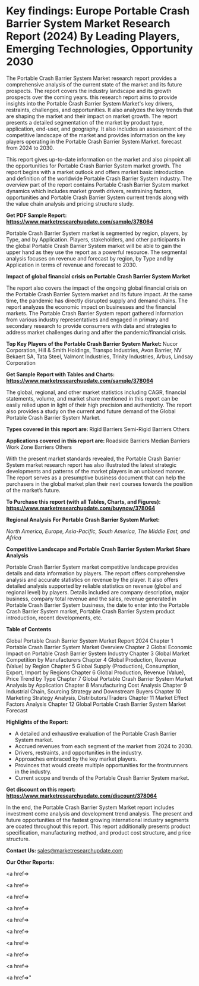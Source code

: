 # Key findings: Europe Portable Crash Barrier System Market Research Report (2024) By Leading Players, Emerging Technologies, Opportunity 2030

The Portable Crash Barrier System Market research report provides a comprehensive analysis of the current state of the market and its future prospects. The report covers the industry landscape and its growth prospects over the coming years. this research report aims to provide insights into the Portable Crash Barrier System Market's key drivers, restraints, challenges, and opportunities. It also analyzes the key trends that are shaping the market and their impact on market growth. The report presents a detailed segmentation of the market by product type, application, end-user, and geography. It also includes an assessment of the competitive landscape of the market and provides information on the key players operating in the Portable Crash Barrier System Market. forecast from 2024 to 2030.

This report gives up-to-date information on the market and also pinpoint all the opportunities for Portable Crash Barrier System market growth. The report begins with a market outlook and offers market basic introduction and definition of the worldwide Portable Crash Barrier System industry. The overview part of the report contains Portable Crash Barrier System market dynamics which includes market growth drivers, restraining factors, opportunities and Portable Crash Barrier System current trends along with the value chain analysis and pricing structure study.

<strong><b>Get PDF Sample Report: <a href=https://www.marketresearchupdate.com/sample/378064>https://www.marketresearchupdate.com/sample/378064</a></b></strong>

Portable Crash Barrier System market is segmented by region, players, by Type, and by Application. Players, stakeholders, and other participants in the global Portable Crash Barrier System market will be able to gain the upper hand as they use the report as a powerful resource. The segmental analysis focuses on revenue and forecast by region, by Type and by Application in terms of revenue and forecast to 2030.

<strong><b>Impact of global financial crisis on Portable Crash Barrier System Market</b></strong>

The report also covers the impact of the ongoing global financial crisis on the Portable Crash Barrier System market and its future impact. At the same time, the pandemic has directly disrupted supply and demand chains. The report analyzes the economic impact on businesses and the financial markets. The Portable Crash Barrier System report gathered information from various industry representatives and engaged in primary and secondary research to provide consumers with data and strategies to address market challenges during and after the pandemic/financial crisis.

<strong><b>Top Key Players of the Portable Crash Barrier System Market:
</b></strong>Nucor Corporation, Hill & Smith Holdings, Transpo Industries, Avon Barrier, NV Bekaert SA, Tata Steel, Valmont Industries, Trinity Industries, Arbus, Lindsay Corporation<strong><b>
</b></strong>

<strong><b>Get Sample Report with Tables and Charts: <a href=https://www.marketresearchupdate.com/sample/378064>https://www.marketresearchupdate.com/sample/378064</a></b></strong>

The global, regional, and other market statistics including CAGR, financial statements, volume, and market share mentioned in this report can be easily relied upon in light of their high precision and authenticity. The report also provides a study on the current and future demand of the Global Portable Crash Barrier System Market.

<strong><b>Types covered in this report are:
</b></strong>Rigid Barriers
Semi-Rigid Barriers
Others<strong><b>
</b></strong>

<strong><b>Applications covered in this report are:
</b></strong>Roadside Barriers
Median Barriers
Work Zone Barriers
Others<strong><b>
</b></strong>

With the present market standards revealed, the Portable Crash Barrier System market research report has also illustrated the latest strategic developments and patterns of the market players in an unbiased manner. The report serves as a presumptive business document that can help the purchasers in the global market plan their next courses towards the position of the market’s future.

<strong><b>To Purchase this report (with all Tables, Charts, and Figures): <a href=https://www.marketresearchupdate.com/buynow/378064>https://www.marketresearchupdate.com/buynow/378064</a></b></strong>

<strong><b>Regional Analysis For Portable Crash Barrier System Market:</b></strong>

<em><i>North America, Europe, Asia-Pacific, South America, The Middle East, and Africa</i></em>

<strong><b>Competitive Landscape and Portable Crash Barrier System Market Share Analysis</b></strong>

Portable Crash Barrier System market competitive landscape provides details and data information by players. The report offers comprehensive analysis and accurate statistics on revenue by the player. It also offers detailed analysis supported by reliable statistics on revenue (global and regional level) by players. Details included are company description, major business, company total revenue and the sales, revenue generated in Portable Crash Barrier System business, the date to enter into the Portable Crash Barrier System market, Portable Crash Barrier System product introduction, recent developments, etc.

<strong><b>Table of Contents</b></strong>

Global Portable Crash Barrier System Market Report 2024
Chapter 1 Portable Crash Barrier System Market Overview
Chapter 2 Global Economic Impact on Portable Crash Barrier System Industry
Chapter 3 Global Market Competition by Manufacturers
Chapter 4 Global Production, Revenue (Value) by Region
Chapter 5 Global Supply (Production), Consumption, Export, Import by Regions
Chapter 6 Global Production, Revenue (Value), Price Trend by Type
Chapter 7 Global Portable Crash Barrier System Market Analysis by Application
Chapter 8 Manufacturing Cost Analysis
Chapter 9 Industrial Chain, Sourcing Strategy and Downstream Buyers
Chapter 10 Marketing Strategy Analysis, Distributors/Traders
Chapter 11 Market Effect Factors Analysis
Chapter 12 Global Portable Crash Barrier System Market Forecast

<strong><b>Highlights of the Report:</b></strong>

- A detailed and exhaustive evaluation of the Portable Crash Barrier System market.
- Accrued revenues from each segment of the market from 2024 to 2030.
- Drivers, restraints, and opportunities in the industry.
- Approaches embraced by the key market players.
- Provinces that would create multiple opportunities for the frontrunners in the industry.
- Current scope and trends of the Portable Crash Barrier System market.

<strong><b>Get discount on this report: <a href=https://www.marketresearchupdate.com/discount/378064>https://www.marketresearchupdate.com/discount/378064</a></b></strong>

In the end, the Portable Crash Barrier System Market report includes investment come analysis and development trend analysis. The present and future opportunities of the fastest growing international industry segments are coated throughout this report. This report additionally presents product specification, manufacturing method, and product cost structure, and price structure.

<strong><b>Contact Us:
</b></strong>sales@marketresearchupdate.com

<strong>Our Other Reports:</strong>

<a href=></a>

<a href=></a>

<a href=></a>

<a href=></a>

<a href=></a>

<a href=></a>

<a href=></a>

<a href=></a>

<a href=></a>

<a href=></a>"
